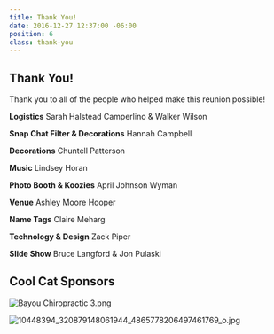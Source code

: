 ```yaml
---
title: Thank You!
date: 2016-12-27 12:37:00 -06:00
position: 6
class: thank-you
---
```


## Thank You!

Thank you to all of the people who helped make this reunion possible!

**Logistics**
Sarah Halstead Camperlino & Walker Wilson

**Snap Chat Filter & Decorations**
Hannah Campbell

**Decorations**
Chuntell Patterson

**Music**
Lindsey Horan

**Photo Booth & Koozies**
April Johnson Wyman

**Venue**
Ashley Moore Hooper

**Name Tags**
Claire Meharg

**Technology & Design**
Zack Piper

**Slide Show**
Bruce Langford & Jon Pulaski


## Cool Cat Sponsors

![Bayou Chiropractic 3.png](/uploads/Bayou%20Chiropractic%203.png)

![10448394_320879148061944_4865778206497461769_o.jpg](/uploads/10448394_320879148061944_4865778206497461769_o.jpg)